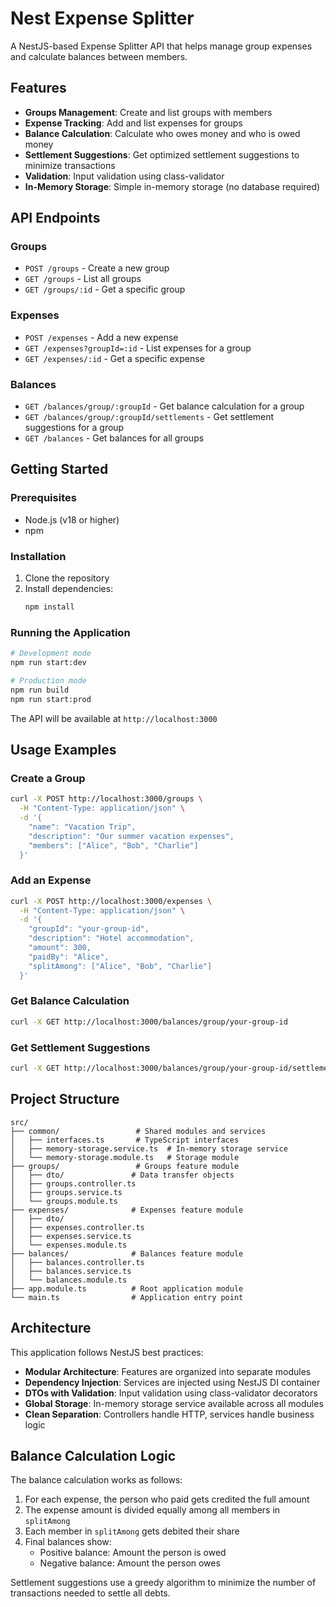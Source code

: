# Nest Expense Splitter

A NestJS-based Expense Splitter API that helps manage group expenses and calculate balances between members.

## Features

- **Groups Management**: Create and list groups with members
- **Expense Tracking**: Add and list expenses for groups
- **Balance Calculation**: Calculate who owes money and who is owed money
- **Settlement Suggestions**: Get optimized settlement suggestions to minimize transactions
- **Validation**: Input validation using class-validator
- **In-Memory Storage**: Simple in-memory storage (no database required)

## API Endpoints

### Groups

- `POST /groups` - Create a new group
- `GET /groups` - List all groups
- `GET /groups/:id` - Get a specific group

### Expenses

- `POST /expenses` - Add a new expense
- `GET /expenses?groupId=:id` - List expenses for a group
- `GET /expenses/:id` - Get a specific expense

### Balances

- `GET /balances/group/:groupId` - Get balance calculation for a group
- `GET /balances/group/:groupId/settlements` - Get settlement suggestions for a group
- `GET /balances` - Get balances for all groups

## Getting Started

### Prerequisites

- Node.js (v18 or higher)
- npm

### Installation

1. Clone the repository
2. Install dependencies:
   ```bash
   npm install
   ```

### Running the Application

```bash
# Development mode
npm run start:dev

# Production mode
npm run build
npm run start:prod
```

The API will be available at `http://localhost:3000`

## Usage Examples

### Create a Group

```bash
curl -X POST http://localhost:3000/groups \
  -H "Content-Type: application/json" \
  -d '{
    "name": "Vacation Trip",
    "description": "Our summer vacation expenses",
    "members": ["Alice", "Bob", "Charlie"]
  }'
```

### Add an Expense

```bash
curl -X POST http://localhost:3000/expenses \
  -H "Content-Type: application/json" \
  -d '{
    "groupId": "your-group-id",
    "description": "Hotel accommodation",
    "amount": 300,
    "paidBy": "Alice",
    "splitAmong": ["Alice", "Bob", "Charlie"]
  }'
```

### Get Balance Calculation

```bash
curl -X GET http://localhost:3000/balances/group/your-group-id
```

### Get Settlement Suggestions

```bash
curl -X GET http://localhost:3000/balances/group/your-group-id/settlements
```

## Project Structure

```
src/
├── common/                 # Shared modules and services
│   ├── interfaces.ts       # TypeScript interfaces
│   ├── memory-storage.service.ts  # In-memory storage service
│   └── memory-storage.module.ts   # Storage module
├── groups/                 # Groups feature module
│   ├── dto/               # Data transfer objects
│   ├── groups.controller.ts
│   ├── groups.service.ts
│   └── groups.module.ts
├── expenses/              # Expenses feature module
│   ├── dto/
│   ├── expenses.controller.ts
│   ├── expenses.service.ts
│   └── expenses.module.ts
├── balances/              # Balances feature module
│   ├── balances.controller.ts
│   ├── balances.service.ts
│   └── balances.module.ts
├── app.module.ts          # Root application module
└── main.ts                # Application entry point
```

## Architecture

This application follows NestJS best practices:

- **Modular Architecture**: Features are organized into separate modules
- **Dependency Injection**: Services are injected using NestJS DI container
- **DTOs with Validation**: Input validation using class-validator decorators
- **Global Storage**: In-memory storage service available across all modules
- **Clean Separation**: Controllers handle HTTP, services handle business logic

## Balance Calculation Logic

The balance calculation works as follows:

1. For each expense, the person who paid gets credited the full amount
2. The expense amount is divided equally among all members in `splitAmong`
3. Each member in `splitAmong` gets debited their share
4. Final balances show:
   - Positive balance: Amount the person is owed
   - Negative balance: Amount the person owes

Settlement suggestions use a greedy algorithm to minimize the number of transactions needed to settle all debts.